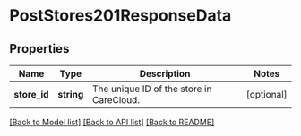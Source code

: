 # PostStores201ResponseData

## Properties
Name | Type | Description | Notes
------------ | ------------- | ------------- | -------------
**store_id** | **string** | The unique ID of the store in CareCloud. | [optional] 

[[Back to Model list]](../../README.md#documentation-for-models) [[Back to API list]](../../README.md#documentation-for-api-endpoints) [[Back to README]](../../README.md)

